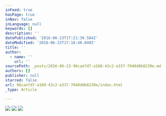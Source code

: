 ```yaml
---
inFeed: true
hasPage: true
inNav: false
inLanguage: null
keywords: []
description: ''
datePublished: '2016-06-23T17:21:30.584Z'
dateModified: '2016-06-23T17:18:40.040Z'
title: ''
author:
  - name: ''
    url: ''
sourcePath: _posts/2016-06-23-96cae7d7-a160-43c2-a337-7040d0b8230e.md
authors: []
publisher: null
starred: false
url: 96cae7d7-a160-43c2-a337-7040d0b8230e/index.html
_type: Article

---
```

![](https://the-grid-user-content.s3-us-west-2.amazonaws.com/3ce14e95-03c1-415f-9cde-7738ae05cfcf.jpg)
![](https://the-grid-user-content.s3-us-west-2.amazonaws.com/1cb56794-4b3e-4862-8105-9533c6331e20.jpg)
![](https://the-grid-user-content.s3-us-west-2.amazonaws.com/3624deb9-3474-43b0-939d-be9c2349c722.jpg)